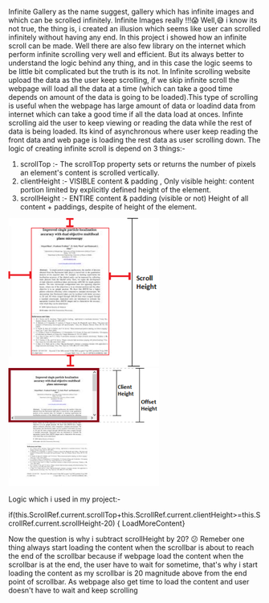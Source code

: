 Infinite Gallery as the name suggest, gallery which has infinite images and which can be scrolled infinitely.
Infinite Images really !!!😱
Well,😅 i know its not true, the thing is, i created an illusion which seems like user can scrolled infinitely without having any end.
In this project i showed how an infinite scroll can be made. Well there are also few library on the internet which perform infinite scrolling very well and efficient. But its always better to understand the logic behind any thing, and in this case the logic seems to be little bit complicated but the truth is its not.
In Infinite scrolling website upload the data as the user keep scrolling, if we skip infinite scroll the webpage will load all the data at a time (which can take a good time depends on amount of the data is going to be loaded).This type of scrolling is useful when the webpage has large amount of data or loadind data from internet which can take a good time if all the data load at onces. Infinte scrolling aid the user to keep viewing or reading the data while the rest of data is being loaded. Its kind of asynchronous where user keep reading the front data and web page is loading the rest data as user scrolling down.
The logic of creating infinite scroll is depend on 3 things:-
1) scrollTop :- The scrollTop property sets or returns the number of pixels an element's content is scrolled vertically.
2) clientHeight :- VISIBLE content & padding , Only visible height: content portion limited by explicitly defined height of the element.
3) scrollHeight :- ENTIRE  content & padding (visible or not) Height of all content + paddings, despite of height of the element.

<p> <img src="pic/fullimage.png" width="300"> <img src="pic/scrollimage.png" width="300"> </p>

Logic which i used in my project:-

if(this.ScrollRef.current.scrollTop+this.ScrollRef.current.clientHeight>=this.ScrollRef.current.scrollHeight-20)
{     LoadMoreContent}
     
Now the question is why i subtract scrollHeight by 20? 😕 
Remeber one thing always start loading the content when the scrollbar is about to reach the end of the scrollbar because if webpage load   the content when the scrollbar is at the end, the user have to wait for sometime, that's why i start loading the content as my scrollbar   is 20 magnitude above from the end point of scrollbar. As webpage also get time to load the content and user doesn't have to wait and     keep scrolling  
